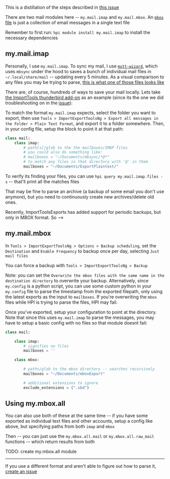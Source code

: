 This is a distillation of the steps described in [this issue](https://github.com/seanbreckenridge/HPI/issues/15)

There are two mail modules here -- `my.mail.imap` and `my.mail.mbox`. An [`mbox` file](https://docs.python.org/3/library/mailbox.html) is just a collection of email messages in a single text file

Remember to first run: `hpi module install my.mail.imap` to install the necessary dependencies

## my.mail.imap

Personally, I use `my.mail.imap`. To sync my mail, I use [`mutt-wizard`](https://github.com/LukeSmithxyz/mutt-wizard/), which uses `mbsync` under the hood to saves a bunch of individual mail files in `~/.local/share/mail` -- updating every 5 minutes. As a visual comparison to any files you may be trying to parse, [this is what one of those files looks like](https://gist.github.com/seanbreckenridge/5a629efacd72e7c28de0930f7e3ed8cf)

There are, of course, hundreds of ways to save your mail locally. Lets take [the ImportTools thunderbird add-on](https://addons.thunderbird.net/en-US/thunderbird/addon/importexporttools-ng/) as an example (since its the one we did troubleshooting on in the [issue](https://github.com/seanbreckenridge/HPI/issues/15)):

To match the format `my.mail.imap` expects, select the folder you want to export, then use `Tools > ImportExportToolsNg > Export all messages in the Folder > Plain Text Format`, and export it to a folder somewhere. Then, in your config file, setup the block to point it at that path:

```python
class mail:
    class imap:
        # path[s]/glob to the the mailboxes/IMAP files
        # you could also do something like:
        # mailboxes = "~/Documents/mbsync/*@*"
        # to match any files in that directory with '@' in them
        mailboxes = "~/Documents/ExportPlaintext/"
```

To verify its finding your files, you can use `hpi query my.mail.imap.files -s` -- that'll print all the matches files

That may be fine to parse an archive (a backup of some email you don't use anymore), but you need to continuously create new archives/delete old ones.

Recently, ImportToolsExports has added support for periodic backups, but only in MBOX format. So -->

## my.mail.mbox

In `Tools > ImportExportToolsNg > Options > Backup scheduling`, set the `Destination` and `Enable Frequency` to backup once per day, selecting `Just mail files`

You can force a backup with `Tools > ImportExportToolsNg > Backup`

Note: you can set the `Overwrite the mbox files with the same name in the destination directory` to overwrite your backup. Alternatively, since `my.config` is a python script, you can use some custom python in your `my.config` file to parse the timestamp from the exported filepath, only using the latest exports as the input to `mailboxes`. If you're overwriting the `mbox` files while HPI is trying to parse the files, HPI may fail.

Once you've exported, setup your configuration to point at the directory. Note that since this uses `my.mail.imap` to parse the messages, you may have to setup a basic config with no files so that module doesnt fail:

```python
class mail:

    class imap:
        # signifies no files
        mailboxes = ''

    class mbox:

        # paths/glob to the mbox directory -- searches recursively
        mailboxes = "~/Documents/mboxExport"

        # additional extensions to ignore
        exclude_extensions = (".sbd")
```

## Using my.mbox.all

You can also use both of these at the same time -- if you have some exported as individual text files and other accounts, setup a config like above, but specifying paths from both `imap` and `mbox`

Then -- you can just use the `my.mbox.all.mail` or `my.mbox.all.raw_mail` functions -- which return results from both

TODO: create my.mbox.all module

---

If you use a different format and aren't able to figure out how to parse it, [create an issue](https://github.com/seanbreckenridge/HPI/issues/new)
